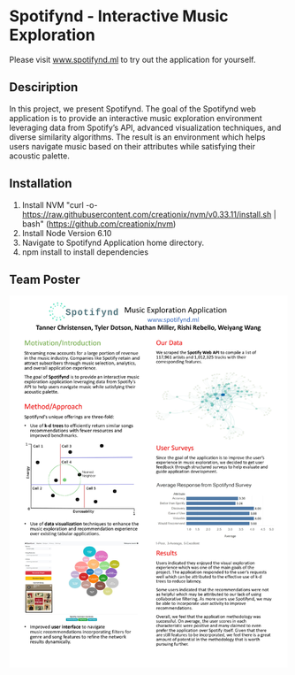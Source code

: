 # Spotifynd - Interactive Music Exploration

Please visit www.spotifynd.ml to try out the application for yourself.

## Desciription
In this project, we present Spotifynd. The goal of the Spotifynd web application is to provide an interactive music exploration environment leveraging data from Spotify’s API, advanced visualization techniques, and diverse similarity algorithms. The result is an environment which helps users navigate music based on their attributes while satisfying their acoustic palette. 

## Installation
1. Install NVM "curl -o- https://raw.githubusercontent.com/creationix/nvm/v0.33.11/install.sh | bash" (https://github.com/creationix/nvm)
2. Install Node Version 6.10
3. Navigate to Spotifynd Application home directory.
4. npm install to install dependencies

## Team Poster

![alt text](https://raw.githubusercontent.com/rjrebel10/spotifynd-app/master/team19poster.jpg)
